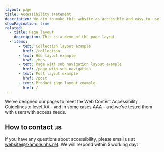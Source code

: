 ```yaml
---
layout: page
title: Accessibility statement
description: We aim to make this website as accessible and easy to use as possible.
showPagination: true
related:
  - title: Page layout
    description: This is a demo of the page layout
  - items:
      - text: Collection layout example
        href: /collection
      - text: Hub layout example
        href: /hub
      - text: Page with sub navigation layout example
        href: /page-with-sub-navigation
      - text: Post layout example
        href: /post
      - text: Product page layout example
        href: /
---
```


We’ve designed our pages to meet the Web Content Accessibility Guidelines to level AA - and in some cases AAA - and we’ve tested them with users with access needs.

## How to contact us

If you have any questions about accessibility, please email us at <website@example.nhs.net>. We will respond within 5 working days.
